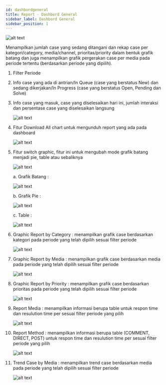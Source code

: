 ```yaml
---
id: dashbordgeneral
title: Report - Dashbord General
sidebar_label: Dashbord General
sidebar_position: 1
---
```


![alt text](../img/report/General1.png)

Menampilkan jumlah case yang sedang ditangani dan rekap case per kategori/category, media/channel, prioritas/priority dalam bentuk grafik batang dan juga menampilkan grafik pergerakan case per media pada periode tertentu (berdasarkan periode yang dipilih).

1. Filter Periode
1. Info case yang ada di antrian/In Queue (case yang berstatus New) dan sedang dikerjakan/In Progress (case yang berstatus Open, Pending dan Solve)
1. Info case yang masuk, case yang diselesaikan hari ini, jumlah interaksi dan persentase case yang diselesaikan langsung

   ![alt text](../img/report/General2.png)

1. Fitur Download All chart untuk mengunduh report yang ada pada dashboard

   ![alt text](../img/report/General3.png)

1. Fitur switch graphic, fitur ini untuk mengubah mode grafik batang menjadi pie, table atau sebaliknya

   ![alt text](../img/report/General4.png)

   <dl>

   a. Grafik Batang :

   ![alt text](../img/report/General5.png)

   b. Grafik Pie :

   ![alt text](../img/report/General6.png)

   c. Table :

   ![alt text](../img/report/General7.png)
   </dl>

1. Graphic Report by Category : menampilkan grafik case berdasarkan kategori pada periode yang telah dipilih sesuai filter periode

   ![alt text](../img/report/General8.png)

1. Graphic Report by Media : menampilkan grafik case berdasarkan media pada periode yang telah dipilih sesuai filter periode

   ![alt text](../img/report/General9.png)

1. Graphic Report by Priority : menampilkan grafik case berdasarkan prioritas pada periode yang telah dipilih sesuai filter periode

   ![alt text](../img/report/General10.png)

1. Report Media : menampilkan informasi berupa table untuk respon time dan resulution time per sesuai filter periode yang pilih

   ![alt text](../img/report/General11.png)

1. Report Method : menampilkan informasi berupa table (COMMENT, DIRECT, POST) untuk respon time dan resulution time per sesuai filter periode yang pilih

   ![alt text](../img/report/General12.png)

1. Trend Case by Media : menampilkan trend case berdasarkan media pada periode yang telah dipilih sesuai filter periode

   ![alt text](../img/report/General13.png)
